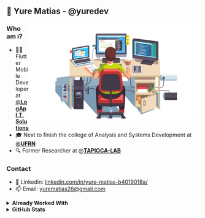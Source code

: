 ## 👤 Yure Matias - @yuredev

<img align="right" src="coder.png" height="250" />

### **Who am i?**
 
- 👨‍💻 Flutter Mobile Developer at [@**LogAp I.T. Solutions**](https://www.logap.com.br/)
- 🎓 Next to finish the college of Analysis and Systems Development at [@**UFRN**](https://www.ufrn.br/)
- 🔍 Former Researcher at @[**TAPIOCA-LAB**](http://tapioca.eaj.ufrn.br/?page_id=50&lang=en)

### **Contact**

- 💼 Linkedin: [linkedin.com/in/yure-matias-b4019018a/](https://www.linkedin.com/in/yure-matias-b4019018a/)
- 📫 Email: [yurematias26@gmail.com](mailto:yurematias26@gmail.com)

<details>
 <summary><strong>Already Worked With<strong/></summary> 
  <img src="https://github.com/devicons/devicon/blob/master/icons/flutter/flutter-original.svg" title="" alt="J" width="50 height="50/>
  <img src="https://github.com/devicons/devicon/blob/master/icons/nodejs/nodejs-original.svg" title="" alt="J" width="50 height="50/>
  <img src="https://github.com/devicons/devicon/blob/master/icons/express/express-original.svg" title="" alt="J" width="50 height="50/>
  <img src="https://github.com/devicons/devicon/blob/master/icons/react/react-original.svg" title="" alt="J" width="50 height="50/>
  <img src="https://github.com/devicons/devicon/blob/master/icons/vuejs/vuejs-original.svg" title="" alt="J" width="50 height="50/>
  <img src="https://github.com/devicons/devicon/blob/master/icons/electron/electron-original.svg" title="" alt="J" width="50 height="50/>
  <img src="https://github.com/devicons/devicon/blob/master/icons/socketio/socketio-original.svg" title="" alt="J" width="50 height="50/>
  <img src="https://github.com/devicons/devicon/blob/master/icons/spring/spring-original.svg" title="" alt="J" width="50 height="50/>
  <img src="https://github.com/devicons/devicon/blob/master/icons/laravel/laravel-plain.svg" title="" alt="J" width="50 height="50/>
  <img src="https://github.com/devicons/devicon/blob/master/icons/arduino/arduino-original.svg" title="" alt="J" width="50 height="50/>
</details>

<details>
  <summary><strong>GitHub Stats<strong/></summary>

  <img align="left" alt="GitHub top languages" src="https://github-readme-stats.vercel.app/api/top-langs/?username=yuredev&hide=html,css&langs_count=8&layout=compact&theme=tokyonight&hide_border=true&bg_color=0d1117&text_color=fff&title_color=58a6ff&icon_color=58a6ff" />

</details>
